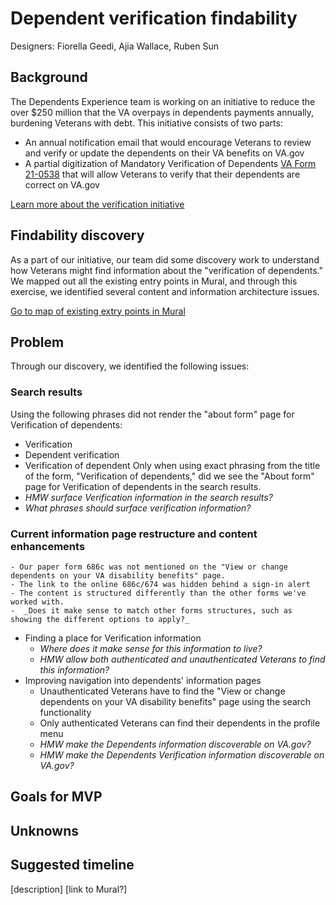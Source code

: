 # Dependent verification findability

Designers: Fiorella Geedi, Ajia Wallace, Ruben Sun

## Background

The Dependents Experience team is working on an initiative to reduce the over $250 million that the VA overpays in dependents payments annually, burdening Veterans with debt. This initiative consists of two parts: 

- An annual notification email that would encourage Veterans to review and verify or update the dependents on their VA benefits on VA.gov
- A partial digitization of Mandatory Verification of Dependents [VA Form 21-0538](https://www.va.gov/find-forms/about-form-21-0538/) that will allow Veterans to verify that their dependents are correct on VA.gov

[Learn more about the verification initiative](https://github.com/department-of-veterans-affairs/va.gov-team/tree/master/products/dependents/dependency_verification)

## Findability discovery

As a part of our initiative, our team did some discovery work to understand how Veterans might find information about the "verification of dependents."  We mapped out all the existing entry points in Mural, and through this exercise, we identified several content and information architecture issues. 

[Go to map of existing extry points in Mural](https://app.mural.co/t/departmentofveteransaffairs9999/m/departmentofveteransaffairs9999/1689863079145/5b97ba9ea11077f983f3413167f6324f11aa04a8?wid=0-1733935267441)

## Problem

Through our discovery, we identified the following issues:

### Search results

Using the following phrases did not render the "about form" page for Verification of dependents:
- Verification
- Dependent verification
- Verification of dependent 
Only when using exact phrasing from the title of the form, "Verification of dependents," did we see the "About form" page for Verification of dependents in the search results.
- _HMW surface Verification information in the search results?_
- _What phrases should surface verification information?_
  
### Current information page restructure and content enhancements

    - Our paper form 686c was not mentioned on the "View or change dependents on your VA disability benefits" page.
    - The link to the online 686c/674 was hidden behind a sign-in alert
    - The content is structured differently than the other forms we've worked with.
    -  _Does it make sense to match other forms structures, such as showing the different options to apply?_
- Finding a place for Verification information
    - _Where does it make sense for this information to live?_
    - _HMW allow both authenticated and unauthenticated Veterans to find this information?_
- Improving navigation into dependents' information pages
    - Unauthenticated Veterans have to find the "View or change dependents on your VA disability benefits" page using the search functionality
    - Only authenticated Veterans can find their dependents in the profile menu
    - _HMW make the Dependents information discoverable on VA.gov?_
    - _HMW make the Dependents Verification information discoverable on VA.gov?_

## Goals for MVP

## Unknowns

## Suggested timeline

[description] [link to Mural?]
